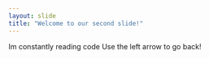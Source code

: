 ```yaml
---
layout: slide
title: "Welcome to our second slide!"
---
```

Im constantly reading code
Use the left arrow to go back!
